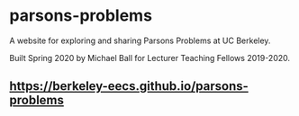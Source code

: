# parsons-problems

A website for exploring and sharing Parsons Problems at UC Berkeley.

Built Spring 2020 by Michael Ball for Lecturer Teaching Fellows 2019-2020.

## https://berkeley-eecs.github.io/parsons-problems
